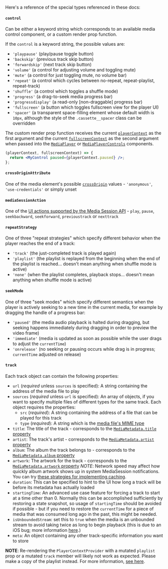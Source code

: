Here's a reference of the special types referenced in these docs:

#### `control`

Can be either a keyword string which corresponds to an available media control
component, or a custom render prop function.

If the `control` is a keyword string, the possible values are:

- `'playpause'` (play/pause toggle button)
- `'backskip'` (previous track skip button)
- `'forwardskip'` (next track skip button)
- `'volume'` (a control for adjusting volume and toggling mute)
- `'mute'` (a control for just toggling mute, no volume bar)
- `'repeat'` (a control which cycles between no-repeat, repeat-playlist, repeat-track)
- `'shuffle'` (a control which toggles a shuffle mode)
- `'progress'` (a drag-to-seek media progress bar)
- `'progressdisplay'` (a read-only [non-draggable] progress bar)
- `'fullscreen'` (a button which toggles fullscreen view for the player UI)
- `'spacer'` (a transparent space-filling element whose default width is
  `10px`, although the style of the `.cassette__spacer` class can be
  overridden

The custom render prop function
receives the current [`playerContext`](#playercontext) as the first argument
and the current [`fullscreenContext`](#fullscreencontext) as the second argument
when passed into the [`MediaPlayer`](#mediaplayer) or
[`MediaPlayerControls`](#mediaplayercontrols) components.

```jsx static
(playerContext, fullscreenContext) => {
  return <MyControl paused={playerContext.paused} />;
};
```

#### `crossOriginAttribute`

One of the media element's possible [`crossOrigin`](https://developer.mozilla.org/en-US/docs/Web/HTML/CORS_settings_attributes) values - `'anonymous'`, `'use-credentials'` or simply unset

#### `mediaSessionAction`

One of the [UI actions supported by the Media Session API](https://wicg.github.io/mediasession/#actions-model) - `play`, `pause`, `seekbackward`, `seekforward`, `previoustrack` or `nexttrack`

#### `repeatStrategy`

One of three "repeat strategies" which specify different behavior when the
player reaches the end of a track:

- `'track'` (the just-completed track is played again)
- `'playlist'` (the playlist is replayed from the beginning when the end of the playlist is reached... doesn't mean anything when shuffle mode is active)
- `'none'` (when the playlist completes, playback stops... doesn't mean anything when shuffle mode is active)

#### `seekMode`

One of three "seek modes" which specify different semantics when the player is
actively seeking to a new time in the current media, for example by dragging
the handle of a progress bar:

- `'paused'` (the media audio playback is halted during dragging, but seeking happens immediately during dragging in order to preview the video frame)
- `'immediate'` (media is updated as soon as possible while the user drags to adjust the `currentTime`)
- `'onrelease'` (no seeking or pausing occurs while drag is in progress; `currentTime` adjusted on release)

#### `track`

Each track object can contain the following properties:

- `url` (_required_ unless `sources` is specified): A string containing the address of the media file to play
- `sources` (_required_ unless `url` is specified): An array of objects, if you want to specify multiple files of different types for the same track. Each object requires the properties:
  - `src` (_required_): A string containing the address of a file that can be played for this track
  - `type` (_required_): A string which is the [media file's MIME type](https://developer.mozilla.org/en-US/docs/Web/HTML/Supported_media_formats)
- `title`: The title of the track - corresponds to the [`MediaMetadata.title` property](https://wicg.github.io/mediasession/#examples)
- `artist`: The track's artist - corresponds to the [`MediaMetadata.artist` property](https://wicg.github.io/mediasession/#examples)
- `album`: The album the track belongs to - corresponds to the [`MediaMetadata.album` property](https://wicg.github.io/mediasession/#examples)
- `artwork`: The artwork for the track - corresponds to the [`MediaMetadata.artwork` property](https://wicg.github.io/mediasession/#examples)
  _NOTE_: Network speed may affect how quickly album artwork shows up in system MediaSession notifications. You can try [these strategies for implementing caching](https://developers.google.com/web/updates/2017/02/media-session#make_it_play_nice_offline).
- `duration`: This can be specified to hint to the UI how long a track will be
  before its metadata has actually loaded
- `startingTime`: An advanced use case feature for forcing a track to start at
  a time other than 0. Normally this can be accomplished sufficiently by restoring
  a state snapshot, so usage of `startingTime` should be avoided if possible -
  but if you need to restore the `currentTime` for a piece of media that was
  consumed long ago in the past, this might be needed.
- `isUnboundedStream`: set this to `true` when the media is an unbounded stream
  to avoid taking twice as long to begin playback (this is due to an iOS bug;
  more information [here](https://github.com/benwiley4000/cassette/issues/355).)
- `meta`: An object containing any other track-specific information you want to store

**NOTE**: Re-rendering the `PlayerContextProvider` with a mutated `playlist` prop or a mutated `track` member will likely not work as expected. Please make a copy of the playlist instead. For more information, [see here](#dont-mutate-playlists).
